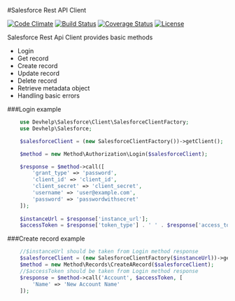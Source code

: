 #Salesforce Rest API Client

[![Code Climate](https://codeclimate.com/github/devhelp/salesforce-rest-api-client/badges/gpa.svg)](https://codeclimate.com/github/devhelp/salesforce-rest-api-client)
[![Build Status](https://travis-ci.org/devhelp/salesforce-rest-api-client.svg)](https://travis-ci.org/devhelp/salesforce-rest-api-client)
[![Coverage Status](https://coveralls.io/repos/devhelp/salesforce-rest-api-client/badge.svg?branch=master&service=github)](https://coveralls.io/github/devhelp/salesforce-rest-api-client?branch=master)
[![License](http://img.shields.io/:license-mit-blue.svg)](http://doge.mit-license.org)


Salesforce Rest Api Client provides basic methods
* Login 
* Get record
* Create record
* Update record
* Delete record
* Retrieve metadata object
* Handling basic errors


###Login example

```php
    use Devhelp\Salesforce\Client\SalesforceClientFactory;
    use Devhelp\Salesforce;

    $salesforceClient = (new SalesforceClientFactory())->getClient();

    $method = new Method\Authorization\Login($salesforceClient);

    $response = $method->call([
        'grant_type' => 'password',
        'client_id' => 'client_id',
        'client_secret' => 'client_secret',
        'username' => 'user@example.com',
        'password' => 'passwordwithsecret'
    ]);
    
    $instanceUrl = $response['instance_url'];
    $accessToken = $response['token_type'] . ' ' . $response['access_token'];
```    

###Create record example

```php
    //$instanceUrl should be taken from Login method response 
    $salesforceClient = (new SalesforceClientFactory($instanceUrl))->getClient();
    $method = new Method\Records\CreateARecord($salesforceClient);
    //$accessToken should be taken from Login method response
    $response = $method->call('Account', $accessToken, [
        'Name' => 'New Account Name'
    ]);
```  
